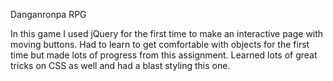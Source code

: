 Danganronpa RPG

In this game I used jQuery for the first time to make an interactive page with moving buttons. Had to learn to get comfortable with objects for the first time but made lots of progress from this assignment. Learned lots of great tricks on CSS as well and had a blast styling this one. 
